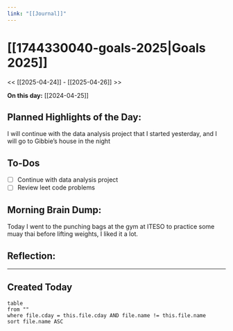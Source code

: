 ```yaml
---
link: "[[Journal]]"
---
```

# [[1744330040-goals-2025|Goals 2025]]
<< [[2025-04-24]] - [[2025-04-26]] >>

**On this day:** [[2024-04-25]]
## Planned Highlights of the Day:
I will continue with the data analysis project that I started yesterday, and I will go to Gibbie’s house in the night
## To-Dos
- [ ] Continue with data analysis project 
- [ ] Review leet code problems
## Morning Brain Dump:
Today I went to the punching bags at the gym at ITESO to practice some muay thai before lifting weights, I liked it a lot.
## Reflection:

---
## Created Today
```dataview
table
from ""
where file.cday = this.file.cday AND file.name != this.file.name
sort file.name ASC
```

